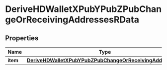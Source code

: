 

# DeriveHDWalletXPubYPubZPubChangeOrReceivingAddressesRData


## Properties

| Name | Type | Description | Notes |
|------------ | ------------- | ------------- | -------------|
|**item** | [**DeriveHDWalletXPubYPubZPubChangeOrReceivingAddressesRI**](DeriveHDWalletXPubYPubZPubChangeOrReceivingAddressesRI.md) |  |  |



